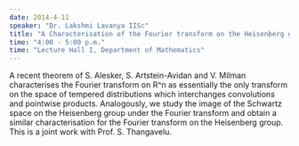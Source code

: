 ```yaml
---
date: 2014-4-11
speaker: "Dr. Lakshmi Lavanya IISc"
title: "A Characterisation of the Fourier transform on the Heisenberg group"
time: "4:00 - 5:00 p.m." 
time: "Lecture Hall I, Department of Mathematics"
---
```

A recent theorem of S. Alesker, S. Artstein-Avidan and V. Milman characterises the Fourier transform on R^n as essentially the only transform on the space of tempered distributions which interchanges convolutions and pointwise products. Analogously, we study the image of the Schwartz space on the Heisenberg group under the Fourier transform and obtain a similar characterisation for the Fourier transform on the Heisenberg group. This is a joint work with Prof. S. Thangavelu.
